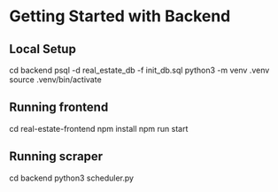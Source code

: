 # Getting Started with Backend

## Local Setup

cd backend
psql -d real_estate_db -f init_db.sql 
python3 -m venv .venv
source .venv/bin/activate

## Running frontend

cd real-estate-frontend
npm install
npm run start


## Running scraper
cd backend
python3 scheduler.py